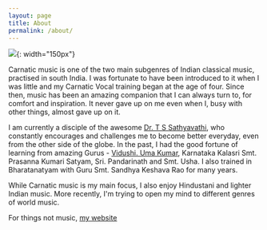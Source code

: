 ```yaml
---
layout: page
title: About
permalink: /about/
---
```


![ ](../data/img/profile_pic.PNG){: width="150px"}

Carnatic music is one of the two main subgenres of Indian classical music, practised in south India. I was fortunate to have been introduced to it when I was little and my Carnatic Vocal training began at the age of four. Since then, music has been an amazing companion that I can always turn to, for comfort and inspiration. It never gave up on me even when I, busy with other things, almost gave up on it. 

I am currently a disciple of the awesome [Dr. T S Sathyavathi](https://www.tssathyavathi.com), who constantly encourages and challenges me to become better everyday, even from the other side of the globe. In the past, I had the good fortune of learning from amazing Gurus -  [Vidushi. Uma Kumar](https://musicearn.in/me/umakumar), Karnataka Kalasri Smt. Prasanna Kumari Satyam, Sri. Pandarinath and Smt. Usha. I also trained in Bharatanatyam with Guru Smt. Sandhya Keshava Rao for many years.

While Carnatic music is my main focus, I also enjoy Hindustani and lighter Indian music. More recently, I'm trying to open my mind to different genres of world music. 

For things not music, [my website]( https://shwetharam0407.github.io)
